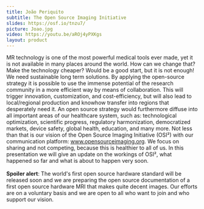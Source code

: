```yaml
---
title: João Periquito
subtitle: The Open Source Imaging Initiative
slides: https://osf.io/tnzu7/
picture: Joao.jpg
video: https://youtu.be/aROj4yPXKgs
layout: product
---
```

MR technology is one of the most powerful medical tools ever made, yet it is not available in many places around the world. How can we change that? Make the technology cheaper? Would be a good start, but it is not enough! We need sustainable long term solutions. By applying the open-source strategy it is possible to use the immense potential of the research community in a more efficient way by means of collaboration. This will trigger innovation, customization, and cost-efficiency, but will also lead to local/regional production and knowhow transfer into regions that desperately need it. An open source strategy would furthermore diffuse into all important areas of our healthcare system, such as: technological optimization, scientific progress, regulatory harmonization, democratized markets, device safety, global health, education, and many more. Not less than that is our vision of the Open Source Imaging Initiative (OSI²) with our communication platform: <a href="http://www.opensourceimaging.org./">www.opensourceimaging.org</a>. We focus on sharing and not competing, because this is healthier to all of us. In this presentation we will give an update on the workings of OSI², what happened so far and what is about to happen very soon.<br><br><b>Spoiler alert</b>: The world's first open source hardware standard will be released soon and we are preparing the open source documentation of a first open source hardware MRI that makes quite decent images. Our efforts are on a voluntary basis and we are open to all who want to join and who support our vision.
